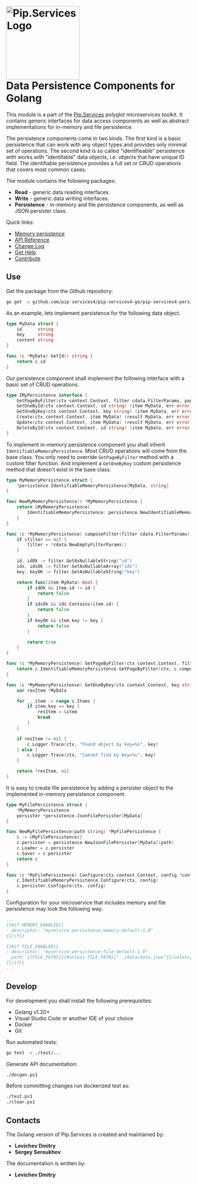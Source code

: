 # <img src="https://uploads-ssl.webflow.com/5ea5d3315186cf5ec60c3ee4/5edf1c94ce4c859f2b188094_logo.svg" alt="Pip.Services Logo" width="200"> <br/> Data Persistence Components for Golang

This module is a part of the [Pip.Services](http://pipservices.org) polyglot microservices toolkit. It contains generic interfaces for data access components as well as abstract implementations for in-memory and file persistence.

The persistence components come in two kinds. The first kind is a basic persistence that can work with any object types and provides only minimal set of operations. 
The second kind is so called "identifieable" persistence with works with "identifable" data objects, i.e. objects that have unique ID field. The identifiable persistence provides a full set or CRUD operations that covers most common cases.

The module contains the following packages:
- **Read** - generic data reading interfaces.
- **Write** - generic data writing interfaces.
- **Persistence** - in-memory and file persistence components, as well as JSON persister class.

<a name="links"></a> Quick links:

* [Memory persistence](http://docs.pipservices.org/conceptual/persistences/memory_persistence/)
* [API Reference](https://godoc.org/github.com/pip-services4/pip-services4-go/pip-services4-persistence-go/)
* [Change Log](CHANGELOG.md)
* [Get Help](http://docs.pipservices.org/get_help/)
* [Contribute](http://docs.pipservices.org/contribute/)


## Use

Get the package from the Github repository:
```bash
go get -u github.com/pip-services4/pip-services4-go/pip-services4-persistence-go@latest
```

As an example, lets implement persistence for the following data object.

```go
type MyData struct {
	id      string
	key     string
	content string
}

func (c *MyData) GetId() string {
	return c.id
}
```

Our persistence component shall implement the following interface with a basic set of CRUD operations.

```go
type IMyPersistence interface {
	GetPageByFilter(ctx context.Context, filter cdata.FilterParams, paging cdata.PagingParams) (page cdata.DataPage[MyData], err error)
	GetOneById(ctx context.Context, id string) (item MyData, err error)
	GetOneByKey(ctx context.Context, key string) (item MyData, err error)
	Create(ctx context.Context, item MyData) (result MyData, err error)
	Update(ctx context.Context, item MyData) (result MyData, err error)
	DeleteById(ctx context.Context, id string) (item MyData, err error)
}
```

To implement in-memory persistence component you shall inherit `IdentifiableMemoryPersistence`. 
Most CRUD operations will come from the base class. You only need to override `GetPageByFilter` method with a custom filter function.
And implement a `GetOneByKey` custom persistence method that doesn't exist in the base class.

```go
type MyMemoryPersistence struct {
	*persistence.IdentifiableMemoryPersistence[MyData, string]
}

func NewMyMemoryPersistence() *MyMemoryPersistence {
	return &MyMemoryPersistence{
		IdentifiableMemoryPersistence: persistence.NewIdentifiableMemoryPersistence[MyData, string](),
	}
}

func (c *MyMemoryPersistence) composeFilter(filter cdata.FilterParams) func(item MyData) bool {
	if &filter == nil {
		filter = *cdata.NewEmptyFilterParams()
	}

	id, idOk := filter.GetAsNullableString("id")
	ids, idsOk := filter.GetAsNullableArray("ids")
	key, keyOK := filter.GetAsNullableString("key")

	return func(item MyData) bool {
		if idOk && item.id != id {
			return false
		}
		if idsOk && ids.Contains(item.id) {
			return false
		}
		if keyOK && item.key != key {
			return false
		}

		return true
	}
}

func (c *MyMemoryPersistence) GetPageByFilter(ctx context.Context, filter cdata.FilterParams, paging cdata.PagingParams) (page cdata.DataPage[main.MyData], err error) {
	return c.IdentifiableMemoryPersistence.GetPageByFilter(ctx, c.composeFilter(filter), paging, nil, nil)
}

func (c *MyMemoryPersistence) GetOneByKey(ctx context.Context, key string) (item MyData, err error) {
	var resItem *MyData

	for _, item := range c.Items {
		if item.key == key {
			resItem = &item
			break
		}
	}

	if resItem != nil {
		c.Logger.Trace(ctx, "Found object by key=%s", key)
	} else {
		c.Logger.Trace(ctx, "Cannot find by key=%s", key)
	}

	return *resItem, nil
}
```

It is easy to create file persistence by adding a persister object to the implemented in-memory persistence component.

```go
type MyFilePersistence struct {
	*MyMemoryPersistence
	persister *persistence.JsonFilePersister[MyData]
}

func NewMyFilePersistence(path string) *MyFilePersistence {
	c := &MyFilePersistence{}
	c.persister = persistence.NewJsonFilePersister[MyData](path)
	c.Loader = c.persister
	c.Saver = c.persister
	return c
}

func (c *MyFilePersistence) Configure(ctx context.Context, config *config.ConfigParams) {
	c.IdentifiableMemoryPersistence.Configure(ctx, config)
	c.persister.Configure(ctx, config)
}
```

Configuration for your microservice that includes memory and file persistence may look the following way.

```yml
...
{{#if MEMORY_ENABLED}}
- descriptor: "myservice:persistence:memory:default:1.0"
{{/if}}

{{#if FILE_ENABLED}}
- descriptor: "myservice:persistence:file:default:1.0"
  path: {{FILE_PATH}}{{#unless FILE_PATH}}"../data/data.json"{{/unless}}
{{/if}}
...
```

## Develop

For development you shall install the following prerequisites:
* Golang v1.20+
* Visual Studio Code or another IDE of your choice
* Docker
* Git

Run automated tests:
```bash
go test -v ./test/...
```

Generate API documentation:
```bash
./docgen.ps1
```

Before committing changes run dockerized test as:
```bash
./test.ps1
./clear.ps1
```

## Contacts

The Golang version of Pip.Services is created and maintained by:
- **Levichev Dmitry**
- **Sergey Seroukhov**

The documentation is written by:
- **Levichev Dmitry**
